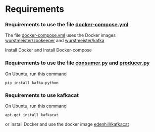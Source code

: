 # Requirements

### Requirements to use the file [docker-compose.yml](docker-compose.yml)  

The file [docker-compose.yml](docker-compose.yml) uses the Docker images [wurstmeister/zookeeper](https://hub.docker.com/r/wurstmeister/zookeeper) and [wurstmeister/kafka](https://hub.docker.com/r/wurstmeister/kafka) 

Install Docker and Install Docker-compose  

### Requirements to use the file [consumer.py](consumer.py) and [producer.py](producer.py)

On Ubuntu, run this command 
```
pip install kafka-python  
```

### Requirements to use kafkacat  

On Ubuntu, run this command 
```
apt-get install kafkacat
```

or install Docker and use the docker image [edenhill/kafkacat](https://hub.docker.com/r/edenhill/kafkacat/)  


